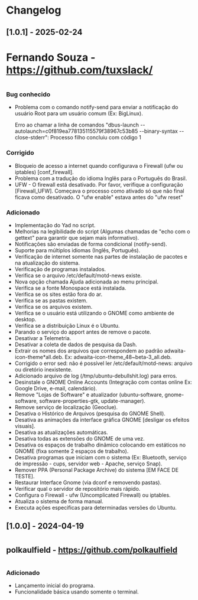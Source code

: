# Changelog


## [1.0.1] - 2025-02-24
# 
# Fernando Souza - https://github.com/tuxslack/
# 

### Bug conhecido
-  Problema com o comando notify-send para enviar a notificação do usuário Root para um 
   usuário comum (Ex: BigLinux).

   Erro ao chamar a linha de comandos "dbus-launch --autolaunch=c0f819ea778135115579f38967c53b85 --binary-syntax --close-stderr": Processo filho concluiu com código 1


### Corrigido 
- Bloqueio de acesso a internet quando configurava o Firewall (ufw ou iptables) [conf_firewall].
- Problema com a tradução do idioma Inglês para o Português do Brasil.
- UFW - O firewall está desativado. Por favor, verifique a configuração [Firewall_UFW]. Começava o processo como ativado só que não final ficava como desativado. O "ufw enable" estava antes do "ufw reset"


### Adicionado
- Implementação do Yad no script.
- Melhorias na legibilidade do script (Algumas chamadas de "echo com o gettext" para garantir que sejam mais informativo).
- Notificações são enviadas de forma condicional (notify-send).
- Suporte para múltiplos idiomas (Inglês, Português).
- Verificação de internet somente nas partes de instalação de pacotes e na atualização do sistema.
- Verificação de programas instalados.
- Verifica se o arquivo /etc/default/motd-news existe.
- Nova opção chamada Ajuda adicionada ao menu principal.
- Verifica se a fonte Monospace está instalada.
- Verifica se os sites estão fora do ar.
- Verifica se as pastas existem.
- Verifica se os arquivos existem.
- Verifica se o usuário está utilizando o GNOME como ambiente de desktop.
- Verifica se a distribuição Linux é o Ubuntu.
- Parando o serviço do apport antes de remove o pacote.
- Desativar a Telemetria.
- Desativar a coleta de dados de pesquisa da Dash.
- Extrair os nomes dos arquivos que correspondem ao padrão adwaita-icon-theme*all.deb. Ex: adwaita-icon-theme_48~beta-3_all.deb.
- Corrigido o error sed: não é possível ler /etc/default/motd-news: arquivo ou diretório inexistente.
- Adicionado arquivo de log (/tmp/ubuntu-debullshit.log) para erros.
- Desinstale o GNOME Online Accounts (Integração com contas online Ex: Google Drive, e-mail, calendário).
- Remove "Lojas de Software" e atualizador (ubuntu-software, gnome-software, software-properties-gtk, update-manager).
- Remove serviço de localização (Geoclue).
- Desativa o Histórico de Arquivos (pesquisa do GNOME Shell).
- Desativa as animações da interface gráfica GNOME [desligar os efeitos visuais].
- Desativa as atualizações automáticas.
- Desativa todas as extensões do GNOME de uma vez.
- Desativa os espaços de trabalho dinâmico colocando em estáticos no GNOME (fixa somente 2 espaços de trabalho).
- Desativa programas que iniciam com o sistema (Ex: Bluetooth, serviço de impressão - cups, servidor web - Apache, serviço Snap).
- Remover PPA (Personal Package Archive) do sistema [EM FACE DE TESTE].
- Restaurar Interface Gnome (via dconf e removendo pastas).
- Verificar qual o servidor de repositório mais rápido.
- Configura o Firewall - ufw (Uncomplicated Firewall) ou iptables.
- Atualiza o sistema de forma manual.
- Executa ações especificas para determinadas versões do Ubuntu.




## [1.0.0] - 2024-04-19
# 
## polkaulfield - https://github.com/polkaulfield
# 
### Adicionado
- Lançamento inicial do programa.
- Funcionalidade básica usando somente o terminal.

